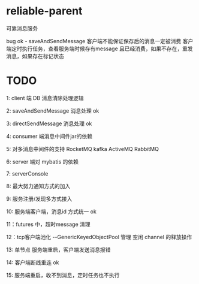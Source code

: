 # reliable-parent
可靠消息服务


bug
ok - saveAndSendMessage 客户端不能保证保存后的消息一定被消费 客户端定时执行任务，查看服务端时候存有message 且已经消费，如果不存在，重发消息，如果存在标记状态



# TODO
1:  client 端 DB 消息清除处理逻辑

2:  saveAndSendMessage 消息处理 ok

3:  directSendMessage 消息处理 ok 

4:  consumer 端消息中间件jar的依赖

5:  对多消息中间件的支持 RocketMQ kafka ActiveMQ RabbitMQ

6:  server 端对 mybatis 的依赖

7:  serverConsole

8:  最大努力通知方式的加入

9:  服务注册/发现多方式接入

10: 服务端客户端，消息id 方式统一 ok 

11：futures 中，超时message 清理

12：tcp客户端池化 --GenericKeyedObjectPool 管理 空闲 channel 的释放操作

13: 单节点 服务端重启，客户端发送消息报错

14: 客户端断线重连 ok

15: 服务端重启，收不到消息，定时任务也不执行

